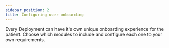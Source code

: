 ```yaml
---
sidebar_position: 2
title: Configuring user onboarding 
---
```

Every Deployment can have it's own unique onboarding experience for the patient. Choose which modules to include and configure each one to your own requirements.
